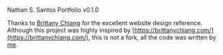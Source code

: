 Nathan S. Santos Portfolio v0.1.0

Thanks to [Brittany Chiang](https://github.com/bchiang7) for the excellent website design reference. Although this project was highly inspired by [https://brittanychiang.com/](https://brittanychiang.com/), this is not a fork, all the code was written by [me](https://github.com/nathanssantos).
